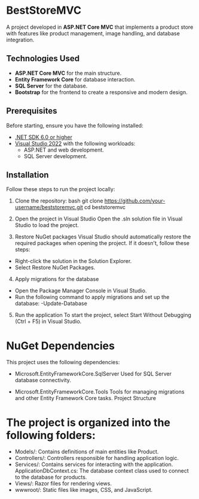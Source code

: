 # BestStoreMVC

A project developed in **ASP.NET Core MVC** that implements a product store with features like product management, image handling, and database integration.

## Technologies Used

- **ASP.NET Core MVC** for the main structure.
- **Entity Framework Core** for database interaction.
- **SQL Server** for the database.
- **Bootstrap** for the frontend to create a responsive and modern design.
## Prerequisites

Before starting, ensure you have the following installed:

- [.NET SDK 6.0 or higher](https://dotnet.microsoft.com/download)
- [Visual Studio 2022](https://visualstudio.microsoft.com/) with the following workloads:
  - ASP.NET and web development.
  - SQL Server development.

## Installation

Follow these steps to run the project locally:

1. Clone the repository:
     bash
   git clone https://github.com/your-username/beststoremvc.git
   cd beststoremvc

2. Open the project in Visual Studio
Open the .sln solution file in Visual Studio to load the project.

3. Restore NuGet packages
Visual Studio should automatically restore the required packages when opening the project. If it doesn't, follow these steps:

- Right-click the solution in the Solution Explorer.
- Select Restore NuGet Packages.

4. Apply migrations for the database
- Open the Package Manager Console in Visual Studio.
- Run the following command to apply migrations and set up the database:
    -Update-Database
5. Run the application
To start the project, select Start Without Debugging (Ctrl + F5) in Visual Studio.

# NuGet Dependencies
This project uses the following dependencies:

- Microsoft.EntityFrameworkCore.SqlServer
  Used for SQL Server database connectivity.

- Microsoft.EntityFrameworkCore.Tools
Tools for managing migrations and other Entity Framework Core tasks.
Project Structure

# The project is organized into the following folders:

- Models/: Contains definitions of main entities like Product.
- Controllers/: Controllers responsible for handling application logic.
- Services/: Contains services for interacting with the application.
  ApplicationDbContext.cs: The database context class used to connect to the database for products.
- Views/: Razor files for rendering views.
- wwwroot/: Static files like images, CSS, and JavaScript.
